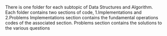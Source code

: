 There is one folder for each subtopic of Data Structures and Algorithm. Each folder contains two sections of code, 1.Implementations and 2.Problems 
Implementations section contains the fundamental operations codes of the associated section. Problems section contains the solutions to the various questions 

